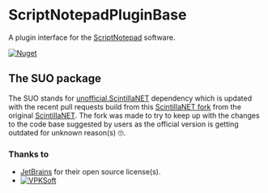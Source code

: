 # ScriptNotepadPluginBase
A plugin interface for the [ScriptNotepad](https://github.com/VPKSoft/ScriptNotepad) software.

[![Nuget](https://img.shields.io/nuget/v/ScriptNotepadPluginBase)](https://www.nuget.org/packages/ScriptNotepadPluginBase/)

## The SUO package
The SUO stands for [unofficial.ScintillaNET](https://www.nuget.org/packages/unofficial.ScintillaNET/) dependency which is updated with the recent pull requests build from this [ScintillaNET fork](https://github.com/VPKSoft/ScintillaNET) from the original [ScintillaNET](https://github.com/jacobslusser/ScintillaNET). The fork was made to try to keep up with the changes to the code base suggested by users as the official version is getting outdated for unknown reason(s) 🙄.

### Thanks to
* [JetBrains](https://www.jetbrains.com/?from=ScriptNotepadPluginBase) for their open source license(s).
* [![VPKSoft](https://circleci.com/gh/VPKSoft/ScriptNotepadPluginBase.svg?style=shield)](https://app.circleci.com/pipelines/github/VPKSoft/VScriptNotepadPluginBase) 
